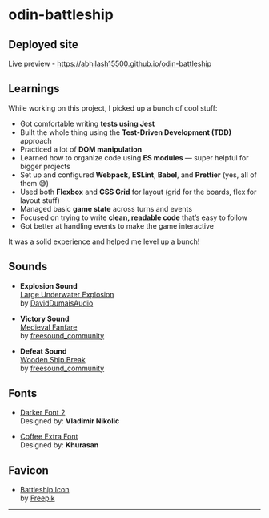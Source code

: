# odin-battleship

## Deployed site

Live preview - https://abhilash15500.github.io/odin-battleship

## Learnings

While working on this project, I picked up a bunch of cool stuff:

- Got comfortable writing **tests using Jest**
- Built the whole thing using the **Test-Driven Development (TDD)** approach
- Practiced a lot of **DOM manipulation**
- Learned how to organize code using **ES modules** — super helpful for bigger projects
- Set up and configured **Webpack**, **ESLint**, **Babel**, and **Prettier** (yes, all of them 😅)
- Used both **Flexbox** and **CSS Grid** for layout (grid for the boards, flex for layout stuff)
- Managed basic **game state** across turns and events
- Focused on trying to write **clean, readable code** that’s easy to follow
- Got better at handling events to make the game interactive


It was a solid experience and helped me level up a bunch!


## Sounds

- **Explosion Sound**  
  [Large Underwater Explosion](https://pixabay.com/sound-effects/large-underwater-explosion-190270/)  
  by [DavidDumaisAudio](https://pixabay.com/users/daviddumaisaudio-41768500/)

- **Victory Sound**  
  [Medieval Fanfare](https://pixabay.com/sound-effects/medieval-fanfare-6826/)  
  by [freesound_community](https://pixabay.com/users/freesound_community-46691455/)

- **Defeat Sound**  
  [Wooden Ship Break](https://pixabay.com/sound-effects/wooden-ship-break-85277/)  
  by [freesound_community](https://pixabay.com/users/freesound_community-46691455/)

## Fonts

- [Darker Font 2](https://resourceboy.com/fonts/darker-font-2/)  
  Designed by: **Vladimir Nikolic**

- [Coffee Extra Font](https://resourceboy.com/fonts/coffee-extra-font/)  
  Designed by: **Khurasan**

## Favicon

- [Battleship Icon](https://www.flaticon.com/free-icon/battleship_7399761)  
  by [Freepik](https://www.flaticon.com/authors/freepik)

---
